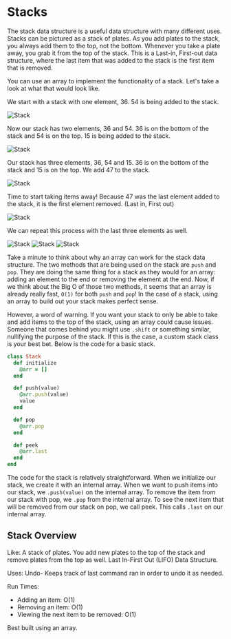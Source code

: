 # Stacks

The stack data structure is a useful data structure with many different uses. Stacks can be pictured as a stack of plates. As you add plates to the stack, you always add them to the top, not the bottom. Whenever you take a plate away, you grab it from the top of the stack. This is a Last-in, First-out data structure, where the last item that was added to the stack is the first item that is removed.

You can use an array to implement the functionality of a stack. Let's take a look at what that would look like.

We start with a stack with one element, 36. 54 is being added to the stack.

![Stack](http://i.imgur.com/q8HLdwo.png)

Now our stack has two elements, 36 and 54. 36 is on the bottom of the stack and 54 is on the top. 15 is being added to the stack.

![Stack](http://i.imgur.com/2nQZxMa.png)

Our stack has three elements, 36, 54 and 15. 36 is on the bottom of the stack and 15 is on the top. We add 47 to the stack.

![Stack](http://i.imgur.com/gPzoZlm.png)

Time to start taking items away! Because 47 was the last element added to the stack, it is the first element removed. (Last in, First out)

![Stack](http://i.imgur.com/4yV9GCb.png)

We can repeat this process with the last three elements as well.

![Stack](http://i.imgur.com/mqtbQ5T.png)
![Stack](http://i.imgur.com/l80QyAl.png)
![Stack](http://i.imgur.com/AVWZSoD.png)

Take a minute to think about why an array can work for the stack data structure. The two methods that are being used on the stack are `push` and `pop`. They are doing the same thing for a stack as they would for an array: adding an element to the end or removing the element at the end. Now, if we think about the Big O of those two methods, it seems that an array is already really fast, `O(1)` for both `push` and `pop`! In the case of a stack, using an array to build out your stack makes perfect sense.

However, a word of warning. If you want your stack to only be able to take and add items to the top of the stack, using an array could cause issues. Someone that comes behind you might use `.shift` or something similar, nullifying the purpose of the stack. If this is the case, a custom stack class is your best bet. Below is the code for a basic stack. <!-- more explaination woudl be nice. Discussion of basing it off of the ruby Array class, etc. -->

```ruby
class Stack
  def initialize
    @arr = []
  end

  def push(value)
    @arr.push(value)
    value
  end

  def pop
    @arr.pop
  end

  def peek
    @arr.last
  end
end
```

The code for the stack is relatively straightforward. When we initialize our stack, we create it with an internal array. When we want to push items into our stack, we `.push(value)` on the internal array. To remove the item from our stack with pop, we `.pop` from the internal array. To see the next item that will be removed from our stack on pop, we call peek. This calls `.last` on our internal array.

## Stack Overview

Like: A stack of plates. You add new plates to the top of the stack and remove plates from the top as well. Last In-First Out (LIFO) Data Structure.

Uses: Undo- Keeps track of last command ran in order to undo it as needed.

Run Times:
* Adding an item: O(1)
* Removing an item: O(1)
* Viewing the next item to be removed: O(1)

Best built using an array. <!-- How do you know this? -->
